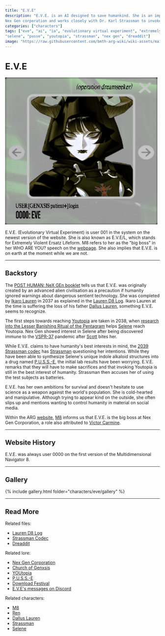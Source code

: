 ```yaml
---
title: "E.V.E"
description: "E.V.E. is an AI designed to save humankind. She is an important figure at 
Nex Gen corporation and works closely with Dr. Karl Strassman to invoke Youtopia."
categories: ["characters"]
tags: ["eve", "ai", "ia", "evolutionary virtual experiment", "extremely violent ersatz lifeform", 
"selene", "pusse", "youtopia", "strassman", "nex gen", "dreaddit"]
image: "https://raw.githubusercontent.com/bmth-arg-wiki/wiki-assets/main/characters/eve/eve-300x300.png"
---
```


# E.V.E 

![Eve's Avatar](https://raw.githubusercontent.com/bmth-arg-wiki/wiki-assets/main/characters/eve/0eve.png)

E.V.E. (Evolutionary Virtual Experiment) is user 001 in the system on the newest version of the website.
She is also known as E.V.E/L, which stands for Extremely Violent Ersatz Lifeform. M8 refers to her as the "big boss" in 
her WHO ARE YOU? speech on the [webpage](../website/website). She also implies that E.V.E. is on earth at the moment while we are not.

***

## Backstory

The [POST HUMAN: NeX GEn booklet](../lore/booklet#EVE) tells us that E.V.E. was originally created by an advanced alien 
civilisation as a precaution if humanity ignored warnings about dangerous sentient technology.
She was completed by [Ikaro Lauren](ren) in 2037 as explained in the [Lauren D8 Log](../for-sof/lauren_d8_log). 
Ikaro Lauren at the time is suffering the loss of his father [Dallus Lauren](dallus-lauren), something E.V.E. seems to 
recognize.

The first steps towards reaching [Youtopia](../lore/youtopia) are taken in 2038, when [research into the Lesser Banishing 
Ritual of the Pentagram](../for-sof/selene_youtopia_doc) helps [Selene](selene) reach Youtopia. Nex Gen showed interest in 
Selene after being discovered immune to the [VSPR-37](../lore/vspr37) pandemic after [Scott](scott) bites her.

While E.V.E. claims to have humanity's best interests in mind, the [2039 Strassman codec](../for-sof/strassmancodec) 
has [Strassman](strassman) questioning her intentions. While they have been able to synthesize Selene's unique 
indole alkaloid structures into a drug named [P.U.S.S.-E](../lore/pusse), the initial lab results have been worrying. 
E.V.E. remarks that they will have to make sacrifices and that invoking Youtopia is still in the best interest of humanity. 
Strassman then accuses her of using the test subjects as batteries.

E.V.E. has her own ambitions for survival and doesn't hesitate to use science as a weapon against the world's population.
She is cold-hearted and manipulative. Although trying to appear kind on the outside, she often slips up and mentions wanting 
to control humanity in material on social media.

Within the ARG [website](../website/website), [M8](../m8) informs us that E.V.E. is the big boss at Nex Gen Corporation, a role 
also attributed to [Victor Carmine](victor-carmine).

***

## Website History

E.V.E. was always user 0000 on the first version of the Multidimensional Navigator 8.

***

## Gallery

{% include gallery.html folder="characters/eve/gallery" %}

***

## Read More

Related files:

- [Lauren D8 Log](../for-sof/lauren_d8_log)
- [Strassman Codec](../for-sof/strassmancodec)
- [Dreaddit](../for-sof/dreadit)

Related lore:

- [Nex Gen Corporation](../lore/nex-gen-corporation)
- [Church of Genxsis](../lore/church)
- [YOUtopia](../lore/youtopia)
- [P.U.S.S.-E](../lore/pusse)
- [Download Festival](../lore/downloadfest)
- [E.V.E's messages on Discord](../socials/eve-discord)

Related characters:

- [M8](../m8)
- [Ren](ren)
- [Dallus Lauren](dallus-lauren)
- [Strassman](strassman)
- [Selene](selene)


